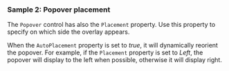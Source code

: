 ### Sample 2: Popover placement

The `Popover` control has also the `Placement` property. Use this property to specify on which side the overlay appears.

When the `AutoPlacement` property is set to *true*, it will dynamically reorient the popover. For example, if the `Placement` property is set to *Left*, the popover will display to the left when possible, otherwise it will display right.